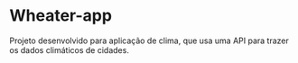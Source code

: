 # Wheater-app

Projeto desenvolvido para aplicação de clima, que usa uma API para trazer os dados climáticos de cidades.
